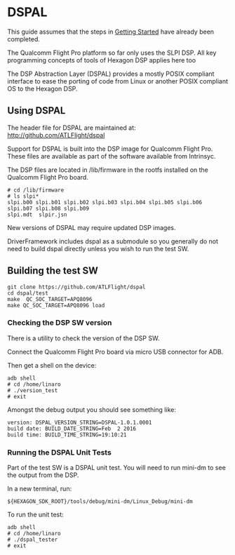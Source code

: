 # DSPAL
This guide assumes that the steps in [Getting Started](DspGettingStarted.md) have already been completed.  

The Qualcomm Flight Pro platform so far only uses the SLPI DSP.
All key programming concepts of tools of Hexagon DSP applies here too

The DSP Abstraction Layer (DSPAL) provides a mostly POSIX compliant
interface to ease the porting of code from Linux or another POSIX
compliant OS to the Hexagon DSP.

## Using DSPAL

The header file for DSPAL are maintained at: http://github.com/ATLFlight/dspal

Support for DSPAL is built into the DSP image for Qualcomm Flight Pro. These files are available as part of the software available from Intrinsyc.

The DSP files are located in /lib/firmware in the rootfs installed on the Qualcomm Flight Pro board.

```
# cd /lib/firmware
# ls slpi*
slpi.b00 slpi.b01 slpi.b02 slpi.b03 slpi.b04 slpi.b05 slpi.b06 slpi.b07 slpi.b08 slpi.b09
slpi.mdt  slpir.jsn
```

New versions of DSPAL may require updated DSP images.

DriverFramework includes dspal as a submodule so you generally do not need to build dspal directly unless you wish to run the test SW.

## Building the test SW

```
git clone https://github.com/ATLFlight/dspal
cd dspal/test
make  QC_SOC_TARGET=APQ8096
make QC_SOC_TARGET=APQ8096 load
```

### Checking the DSP SW version

There is a utility to check the version of the DSP SW.

Connect the Qualcomm Flight Pro board via micro USB connector for ADB.

Then get a shell on the device:

```
adb shell
# cd /home/linaro
# ./version_test
# exit
```

Amongst the debug output you should see something like:

```
version: DSPAL_VERSION_STRING=DSPAL-1.0.1.0001
build date: BUILD_DATE_STRING=Feb  2 2016
build time: BUILD_TIME_STRING=19:10:21
```

### Running the DSPAL Unit Tests

Part of the test SW is a DSPAL unit test. You will need to run mini-dm
to see the output from the DSP.

In a new terminal, run:
```
${HEXAGON_SDK_ROOT}/tools/debug/mini-dm/Linux_Debug/mini-dm
```

To run the unit test:

```
adb shell
# cd /home/linaro
# ./dspal_tester
# exit
```
